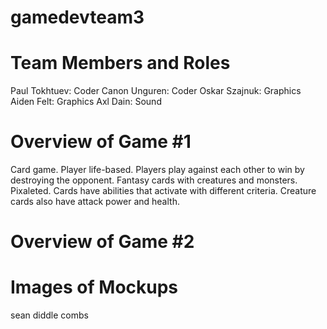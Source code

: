 # gamedevteam3

# Team Members and Roles
Paul Tokhtuev: Coder
Canon Unguren: Coder
Oskar Szajnuk: Graphics
Aiden Felt: Graphics
Axl Dain: Sound
# Overview of Game #1
Card game. Player life-based. Players play against each other to win by destroying the opponent. Fantasy cards with creatures and monsters. Pixaleted. Cards have abilities that activate with different criteria. Creature cards also have attack power and health. 
# Overview of Game #2

# Images of Mockups
sean diddle combs
